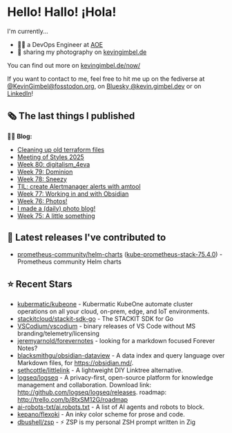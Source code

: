 # Hello! Hallo! ¡Hola!

I'm currently...
- 👨‍💻 a DevOps Engineer at [AOE](https://aoe.com)
- 📸 sharing my photography on [kevingimbel.de](https://kevingimbel.de/photography)

You can find out more on [kevingimbel.de/now/](https://kevingimbel.de/now/)

If you want to contact to me, feel free to hit me up on the fediverse at [@KevinGimbel@fosstodon.org](https://fosstodon.org/@KevinGimbel), on [Bluesky @kevin.gimbel.dev](https://bsky.app/profile/kevin.gimbel.dev) or on [LinkedIn](https://www.linkedin.com/in/kevingimbel/)!

## 🗞 The last things I published

🧑‍💻 **Blog:**

- [Cleaning up old terraform files](https://kevingimbel.de/blog/cleaning-up-old-terraform-files)
- [Meeting of Styles 2025](https://kevingimbel.de/blog/meeting-of-styles-2025)
- [Week 80: digitalism_4eva](https://kevingimbel.de/blog/week-80-digitalism-4eva)
- [Week 79: Dominion](https://kevingimbel.de/blog/week-79-dominion)
- [Week 78: Sneezy](https://kevingimbel.de/blog/week-78-sneezy)
- [TIL: create Alertmanager alerts with amtool](https://kevingimbel.de/blog/til-create-alertmanager-alerts-with-amtool)
- [Week 77: Working in and with Obsidian](https://kevingimbel.de/blog/week-77-working-in-and-with-obsidian)
- [Week 76: Photos!](https://kevingimbel.de/blog/week-76-photos)
- [I made a (daily) photo blog!](https://kevingimbel.de/blog/i-made-a-daily-photo-blog)
- [Week 75: A little something](https://kevingimbel.de/blog/week-75-a-little-something)

## 🔭 Latest releases I've contributed to

- [prometheus-community/helm-charts](https://github.com/prometheus-community/helm-charts) ([kube-prometheus-stack-75.4.0](https://github.com/prometheus-community/helm-charts/releases/tag/kube-prometheus-stack-75.4.0)) - Prometheus community Helm charts

## ⭐ Recent Stars

- [kubermatic/kubeone](https://github.com/kubermatic/kubeone) - Kubermatic KubeOne automate cluster operations on all your cloud, on-prem, edge, and IoT environments.  
- [stackitcloud/stackit-sdk-go](https://github.com/stackitcloud/stackit-sdk-go) - The STACKIT SDK for Go
- [VSCodium/vscodium](https://github.com/VSCodium/vscodium) - binary releases of VS Code without MS branding/telemetry/licensing
- [jeremyarnold/forevernotes](https://github.com/jeremyarnold/forevernotes) - looking for a markdown focused Forever Notes? 
- [blacksmithgu/obsidian-dataview](https://github.com/blacksmithgu/obsidian-dataview) - A data index and query language over Markdown files, for https://obsidian.md/.
- [sethcottle/littlelink](https://github.com/sethcottle/littlelink) - A lightweight DIY Linktree alternative.
- [logseq/logseq](https://github.com/logseq/logseq) - A privacy-first, open-source platform for knowledge management and collaboration. Download link:  http://github.com/logseq/logseq/releases. roadmap: http://trello.com/b/8txSM12G/roadmap
- [ai-robots-txt/ai.robots.txt](https://github.com/ai-robots-txt/ai.robots.txt) - A list of AI agents and robots to block.
- [kepano/flexoki](https://github.com/kepano/flexoki) - An inky color scheme for prose and code.
- [dbushell/zsp](https://github.com/dbushell/zsp) - ⚡ ZSP is my personal ZSH prompt written in Zig

